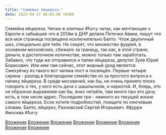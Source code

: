 ```yaml
---
title: "Семейка яйцереза."
date: 2023-04-17 06:01:00 +0300
---
```


Семейка яйцереза.
Читаю в элитных #furry чатах, как мечтающие о Европе и забывшие что в 2014м в ДНР делали Петечки Авики, пишут что вся моя страница посвящена исключительно Балто. Чтож двуличный шиз, специально для тебя.
Не секрет, что множество фуррей, в основном московских, сбежало за границу, так как, в этой стране, деньги, в достаточном количестве, можно только там заработать. Забавно, что туда же отправился и папик яйцереза, депутат Зуев Юрий Борисович. Или кем там сейчас, этот жирный урод является.
Смехуёчку из такого вот чатика пост и посвящён.
Первые четыре скрина - разлад в благородном семействе из за простого вопроса к папику яйцереза. В среде москвичей, как бы, не очень принято плохо говорить о тех, у кого есть дача с шашлычком, и наркотой. И, блядь, это не образное выражение как бы, вниз читайте, там много про его дачу есть, в том числе адрес.
Последние три - немного из текущей жизни самого яйцереза. Если хотите подробностей, поищите по ключевым словам, Балто, яйцерез, Рахновский Сергей Игорьевич.
#фурри #москва #furry


[Вложение](https://vk.com/photo41076938_457249707)
[Вложение](https://vk.com/photo41076938_457249706)
[Вложение](https://vk.com/photo41076938_457249705)
[Вложение](https://vk.com/photo41076938_457249704)
[Вложение](https://vk.com/photo41076938_457249699)
[Вложение](https://vk.com/photo41076938_457249700)
[Вложение](https://vk.com/photo41076938_457249702)
[Вложение](https://vk.com/photo41076938_457249703)
